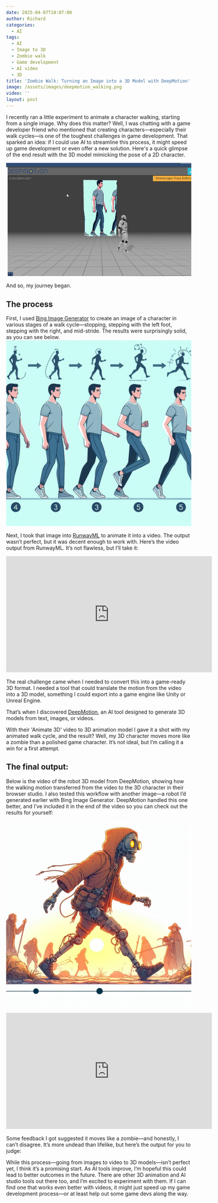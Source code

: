 ```yaml
---
date: 2025-04-07T18:07:00
author: Richard
categories:
  - AI
tags:
  - AI
  - Image to 3D
  - Zombie walk
  - Game development
  - AI video
  - 3D
title: 'Zombie Walk: Turning an Image into a 3D Model with DeepMotion'
image: /assets/images/deepmotion_walking.png
video: ''
layout: post
---
```

I recently ran a little experiment to animate a character walking, starting from a single image. Why does this matter? Well, I was chatting with a game developer friend who mentioned that creating characters—especially their walk cycles—is one of the toughest challenges in game development. That sparked an idea: if I could use AI to streamline this process, it might speed up game development or even offer a new solution. Here's a quick glimpse of the end result with the 3D model mimicking the pose of a 2D character.

![3D model in front of a screen showing a 2D character with right leg in front](/assets/images/deepmotion_walking.png "3D model in front of a screen showing a 2D character with right leg in front")

And so, my journey began. 

## The process

First, I used [Bing Image Generator](https://www.bing.com/images/create) to create an image of a character in various stages of a walk cycle—stopping, stepping with the left foot, stepping with the right, and mid-stride. The results were surprisingly solid, as you can see below.
![Walk cycles of a male character generated by Bing Image Generator](/assets/images/walk_cycles_blue.jpeg "Walk cycles of a male character generated by Bing Image Generator")

Next, I took that image into [RunwayML](https://runwayml.com/) to animate it into a video. The output wasn’t perfect, but it was decent enough to work with. Here’s the video output from RunwayML. It’s not flawless, but I’ll take it:

<iframe width="560" height="315" src="https://www.youtube.com/embed/8KvsI3cwhH8?rel=0" frameborder="0" allow="accelerometer; autoplay; encrypted-media; gyroscope; picture-in-picture" allowfullscreen></iframe>

The real challenge came when I needed to convert this into a game-ready 3D format. I needed a tool that could translate the motion from the video into a 3D model, something I could export into a game engine like Unity or Unreal Engine.

That’s when I discovered [DeepMotion](https://www.deepmotion.com/), an AI tool designed to generate 3D models from text, images, or videos.

With their 'Animate 3D' video to 3D animation model  I gave it a shot with my animated walk cycle, and the result? Well, my 3D character moves more like a zombie than a polished game character. It’s not ideal, but I’m calling it a win for a first attempt.

## The final output:

Below is the video of the robot 3D model from DeepMotion, showing how the walking motion transferred from the video to the 3D character in their browser studio. I also tested this workflow with another image—a robot I’d generated earlier with Bing Image Generator. DeepMotion handled this one better, and I’ve included it in the end of the video so you can check out the results for yourself:

![Robot walking in the sunset generated by Bing](/assets/images/robot_walking_bing.jpeg "Robot walking in the sunset generated by Bing")


<iframe width="560" height="315" src="https://www.youtube.com/embed/7ELLY7xnZvI?rel=0" frameborder="0" allow="accelerometer; autoplay; encrypted-media; gyroscope; picture-in-picture" allowfullscreen></iframe>

Some feedback I got suggested it moves like a zombie—and honestly, I can’t disagree. It’s more undead than lifelike, but here’s the output for you to judge:


While this process—going from images to video to 3D models—isn’t perfect yet, I think it’s a promising start. As AI tools improve, I’m hopeful this could lead to better outcomes in the future. There are other 3D animation and AI studio tools out there too, and I’m excited to experiment with them. If I can find one that works even better with videos, it might just speed up my game development process—or at least help out some game devs along the way.
